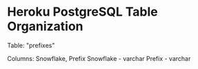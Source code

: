 # Heroku PostgreSQL Table Organization

Table: "prefixes"

Columns: Snowflake, Prefix
Snowflake - varchar
Prefix - varchar
